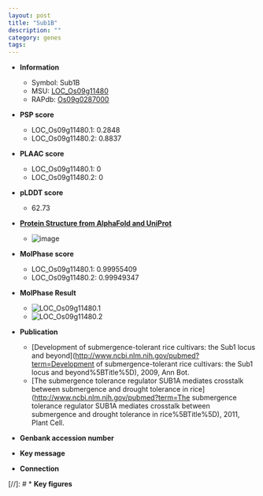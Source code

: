 ```yaml
---
layout: post
title: "Sub1B"
description: ""
category: genes
tags: 
---
```


* **Information**  
    + Symbol: Sub1B  
    + MSU: [LOC_Os09g11480](http://rice.plantbiology.msu.edu/cgi-bin/ORF_infopage.cgi?orf=LOC_Os09g11480)  
    + RAPdb: [Os09g0287000](http://rapdb.dna.affrc.go.jp/viewer/gbrowse_details/irgsp1?name=Os09g0287000)  

* **PSP score**  
    + LOC_Os09g11480.1: 0.2848 
    + LOC_Os09g11480.2: 0.8837 

* **PLAAC score**  
    + LOC_Os09g11480.1: 0 
    + LOC_Os09g11480.2: 0 

* **pLDDT score**
    + 62.73

* **[Protein Structure from AlphaFold and UniProt](https://www.uniprot.org/uniprotkb/Q6EN65/entry#structure)**
    + ![image](https://ricepsp.github.io/images/Q6/AF-Q6EN65-F1.png)

* **MolPhase score**
    + LOC_Os09g11480.1: 0.99955409
    + LOC_Os09g11480.2: 0.99949347

* **MolPhase Result**
    + ![LOC_Os09g11480.1](https://304243504.github.io/Pictures/LOC_Os09g/LOC_Os09g11480.1.png)
    + ![LOC_Os09g11480.2](https://304243504.github.io/Pictures/LOC_Os09g/LOC_Os09g11480.2.png)

* **Publication**  
    + [Development of submergence-tolerant rice cultivars: the Sub1 locus and beyond](http://www.ncbi.nlm.nih.gov/pubmed?term=Development of submergence-tolerant rice cultivars: the Sub1 locus and beyond%5BTitle%5D), 2009, Ann Bot.
    + [The submergence tolerance regulator SUB1A mediates crosstalk between submergence and drought tolerance in rice](http://www.ncbi.nlm.nih.gov/pubmed?term=The submergence tolerance regulator SUB1A mediates crosstalk between submergence and drought tolerance in rice%5BTitle%5D), 2011, Plant Cell.

* **Genbank accession number**  

* **Key message**  

* **Connection**  

[//]: # * **Key figures**  


